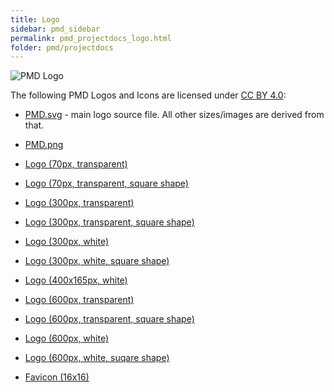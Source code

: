 ```yaml
---
title: Logo
sidebar: pmd_sidebar
permalink: pmd_projectdocs_logo.html
folder: pmd/projectdocs
---
```


![PMD Logo](images/logo/pmd-logo-300px.png)


The following PMD Logos and Icons are licensed under [CC BY 4.0](https://creativecommons.org/licenses/by/4.0/):

*   [PMD.svg](images/logo/PMD.svg) - main logo source file. All other sizes/images are derived from that.
*   [PMD.png](images/logo/PMD.png)
*   [Logo (70px, transparent)](images/logo/pmd-logo-70px.png)
*   [Logo (70px, transparent, square shape)](images/logo/pmd-logo-70px-squared.png)
*   [Logo (300px, transparent)](images/logo/pmd-logo-300px.png)
*   [Logo (300px, transparent, square shape)](images/logo/pmd-logo-300px-squared.png)
*   [Logo (300px, white)](images/logo/pmd-logo-white-300px.png)
*   [Logo (300px, white, square shape)](images/logo/pmd-logo-white-300px-squared.png)
*   [Logo (400x165px, white)](images/logo/pmd-logo-white-400x165px.png)
*   [Logo (600px, transparent)](images/logo/pmd-logo-600px.png)
*   [Logo (600px, transparent, square shape)](images/logo/pmd-logo-600px-squared.png)
*   [Logo (600px, white)](images/logo/pmd-logo-white-600px.png)
*   [Logo (600px, white, suqare shape)](images/logo/pmd-logo-white-600px-squared.png)

*   [Favicon (16x16)](images/logo/favicon.ico)

